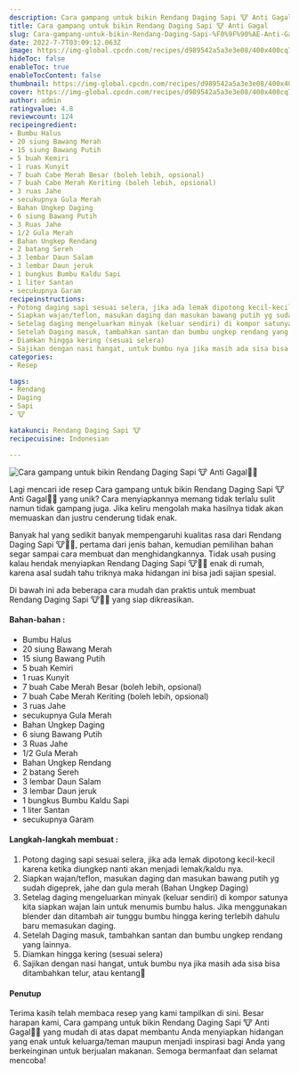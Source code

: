 ```yaml
---
description: Cara gampang untuk bikin Rendang Daging Sapi 🐮 Anti Gagal"
title: Cara gampang untuk bikin Rendang Daging Sapi 🐮 Anti Gagal
slug: Cara-gampang-untuk-bikin-Rendang-Daging-Sapi-%F0%9F%90%AE-Anti-Gagal
date: 2022-7-7T03:09:12.063Z
image: https://img-global.cpcdn.com/recipes/d989542a5a3e3e08/400x400cq70/photo.jpg
hideToc: false
enableToc: true
enableTocContent: false
thumbnail: https://img-global.cpcdn.com/recipes/d989542a5a3e3e08/400x400cq70/photo.jpg
cover: https://img-global.cpcdn.com/recipes/d989542a5a3e3e08/400x400cq70/photo.jpg
author: admin
ratingvalue: 4.8
reviewcount: 124
recipeingredient:
- Bumbu Halus
- 20 siung Bawang Merah
- 15 siung Bawang Putih
- 5 buah Kemiri
- 1 ruas Kunyit
- 7 buah Cabe Merah Besar (boleh lebih, opsional)
- 7 buah Cabe Merah Keriting (boleh lebih, opsional)
- 3 ruas Jahe
- secukupnya Gula Merah
- Bahan Ungkep Daging
- 6 siung Bawang Putih
- 3 Ruas Jahe
- 1/2 Gula Merah
- Bahan Ungkep Rendang
- 2 batang Sereh
- 3 lembar Daun Salam
- 3 lembar Daun jeruk
- 1 bungkus Bumbu Kaldu Sapi
- 1 liter Santan
- secukupnya Garam
recipeinstructions:
- Potong daging sapi sesuai selera, jika ada lemak dipotong kecil-kecil karena ketika diungkep nanti akan menjadi lemak/kaldu nya.
- Siapkan wajan/teflon, masukan daging dan masukan bawang putih yg sudah digeprek, jahe dan gula merah (Bahan Ungkep Daging)
- Setelag daging mengeluarkan minyak (keluar sendiri) di kompor satunya kita siapkan wajan lain untuk menumis bumbu halus. Jika menggunakan blender dan ditambah air tunggu bumbu hingga kering terlebih dahulu baru memasukan daging.
- Setelah Daging masuk, tambahkan santan dan bumbu ungkep rendang yang lainnya.
- Diamkan hingga kering (sesuai selera)
- Sajikan dengan nasi hangat, untuk bumbu nya jika masih ada sisa bisa ditambahkan telur, atau kentang🥰
categories:
- Resep

tags:
- Rendang
- Daging
- Sapi
- 🐮

katakunci: Rendang Daging Sapi 🐮
recipecuisine: Indonesian

---
```


![Cara gampang untuk bikin Rendang Daging Sapi 🐮 Anti Gagal👩‍🍳](https://img-global.cpcdn.com/recipes/d989542a5a3e3e08/400x400cq70/photo.jpg)

Lagi mencari ide resep Cara gampang untuk bikin Rendang Daging Sapi 🐮 Anti Gagal👩‍🍳 yang unik? Cara menyiapkannya memang tidak terlalu sulit namun tidak gampang juga. Jika keliru mengolah maka hasilnya tidak akan memuaskan dan justru cenderung tidak enak.

Banyak hal yang sedikit banyak mempengaruhi kualitas rasa dari Rendang Daging Sapi 🐮👩‍🍳, pertama dari jenis bahan, kemudian pemilihan bahan segar sampai cara membuat dan menghidangkannya. Tidak usah pusing kalau hendak menyiapkan Rendang Daging Sapi 🐮👩‍🍳 enak di rumah, karena asal sudah tahu triknya maka hidangan ini bisa jadi sajian spesial.

Di bawah ini ada beberapa cara mudah dan praktis untuk membuat Rendang Daging Sapi 🐮👩‍🍳 yang siap dikreasikan.

<!--inarticleads1-->

#### Bahan-bahan :

- Bumbu Halus
- 20 siung Bawang Merah
- 15 siung Bawang Putih
- 5 buah Kemiri
- 1 ruas Kunyit
- 7 buah Cabe Merah Besar (boleh lebih, opsional)
- 7 buah Cabe Merah Keriting (boleh lebih, opsional)
- 3 ruas Jahe
- secukupnya Gula Merah
- Bahan Ungkep Daging
- 6 siung Bawang Putih
- 3 Ruas Jahe
- 1/2 Gula Merah
- Bahan Ungkep Rendang
- 2 batang Sereh
- 3 lembar Daun Salam
- 3 lembar Daun jeruk
- 1 bungkus Bumbu Kaldu Sapi
- 1 liter Santan
- secukupnya Garam

<!--inarticleads2-->

#### Langkah-langkah membuat :

1. Potong daging sapi sesuai selera, jika ada lemak dipotong kecil-kecil karena ketika diungkep nanti akan menjadi lemak/kaldu nya.
1. Siapkan wajan/teflon, masukan daging dan masukan bawang putih yg sudah digeprek, jahe dan gula merah (Bahan Ungkep Daging)
1. Setelag daging mengeluarkan minyak (keluar sendiri) di kompor satunya kita siapkan wajan lain untuk menumis bumbu halus. Jika menggunakan blender dan ditambah air tunggu bumbu hingga kering terlebih dahulu baru memasukan daging.
1. Setelah Daging masuk, tambahkan santan dan bumbu ungkep rendang yang lainnya.
1. Diamkan hingga kering (sesuai selera)
1. Sajikan dengan nasi hangat, untuk bumbu nya jika masih ada sisa bisa ditambahkan telur, atau kentang🥰

#### Penutup

Terima kasih telah membaca resep yang kami tampilkan di sini. Besar harapan kami, Cara gampang untuk bikin Rendang Daging Sapi 🐮 Anti Gagal👩‍🍳 yang mudah di atas dapat membantu Anda menyiapkan hidangan yang enak untuk keluarga/teman maupun menjadi inspirasi bagi Anda yang berkeinginan untuk berjualan makanan. Semoga bermanfaat dan selamat mencoba!